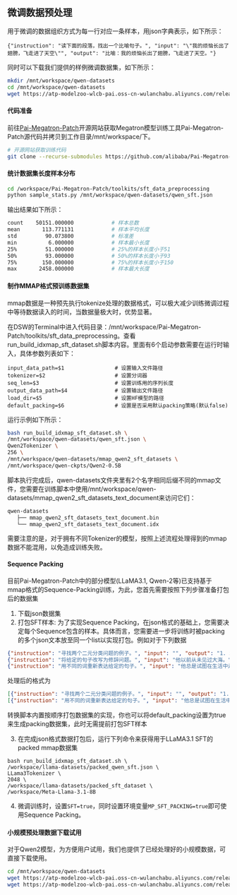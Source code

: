## 微调数据预处理

用于微调的数据组织方式为每一行对应一条样本，用json字典表示，如下所示：
```shell
{"instruction": "读下面的段落，找出一个比喻句子。", "input": "\"我的烦恼长出了翅膀，飞走进了天空\"", "output": "比喻：我的烦恼长出了翅膀，飞走进了天空。"}
```
同时可以下载我们提供的样例微调数据集，如下所示：
```bash
mkdir /mnt/workspace/qwen-datasets
cd /mnt/workspace/qwen-datasets
wget https://atp-modelzoo-wlcb-pai.oss-cn-wulanchabu.aliyuncs.com/release/models/pai-megatron-patch/qwen-datasets/qwen_sft.json
```

#### 代码准备
前往[Pai-Megatron-Patch](https://github.com/alibaba/Pai-Megatron-Patch)开源网站获取Megatron模型训练工具Pai-Megatron-Patch源代码并拷贝到工作目录/mnt/workspace/下。
```bash
# 开源网站获取训练代码
git clone --recurse-submodules https://github.com/alibaba/Pai-Megatron-Patch.git
```

#### 统计数据集长度样本分布

```bash
cd /workspace/Pai-Megatron-Patch/toolkits/sft_data_preprocessing
python sample_stats.py /mnt/workspace/qwen-datasets/qwen_sft.json
```
输出结果如下所示：
```bash
count    50151.000000            # 样本总数
mean       113.771131            # 样本平均长度
std         90.073800            # 标准差
min          6.000000            # 样本最小长度
25%         51.000000            # 25%的样本长度小于51
50%         93.000000            # 50%的样本长度小于93
75%        150.000000            # 75%的样本长度小于150
max       2458.000000            # 样本最大长度
```

#### 制作MMAP格式预训练数据集
mmap数据是一种预先执行tokenize处理的数据格式，可以极大减少训练微调过程中等待数据读入的时间，当数据量极大时，优势显著。

在DSW的Terminal中进入代码目录：/mnt/workspace/Pai-Megatron-Patch/toolkits/sft_data_preprocessing。查看run_build_idxmap_sft_dataset.sh脚本内容。里面有6个启动参数需要在运行时输入，具体参数列表如下：
```
input_data_path=$1                # 设置输入文件路径
tokenizer=$2                      # 设置分词器
seq_len=$3                        # 设置训练用的序列长度
output_data_path=$4               # 设置输出文件路径  
load_dir=$5                       # 设置HF模型的路径
default_packing=$6                # 设置是否采用默认packing策略(默认false)
```
运行示例如下所示：
```bash
bash run_build_idxmap_sft_dataset.sh \
/mnt/workspace/qwen-datasets/qwen_sft.json \
Qwen2Tokenizer \
256 \
/mnt/workspace/qwen-datasets/mmap_qwen2_sft_datasets \
/mnt/workspace/qwen-ckpts/Qwen2-0.5B
```
脚本执行完成后，qwen-datasets文件夹里有2个名字相同后缀不同的mmap文件，您需要在训练脚本中使用/mnt/workspace/qwen-datasets/mmap_qwen2_sft_datasets_text_document来访问它们：
```bash
qwen-datasets
   ├── mmap_qwen2_sft_datasets_text_document.bin
   └── mmap_qwen2_sft_datasets_text_document.idx
```

需要注意的是，对于拥有不同Tokenizer的模型，按照上述流程处理得到的mmap数据不能混用，以免造成训练失败。

#### Sequence Packing

目前Pai-Megatron-Patch中的部分模型(LLaMA3.1, Qwen-2等)已支持基于mmap格式的Sequence-Packing训练，为此，您首先需要按照下列步骤准备打包后的数据集

1. 下载json数据集
2. 打包SFT样本: 为了实现Sequence Packing，在json格式的基础上，您需要决定每个Sequence包含的样本。具体而言，您需要进一步将训练时被packing的多个json文本放至同一个list以实现打包。例如对于下列数据
```json
{"instruction": "寻找两个二元分类问题的例子。", "input": "", "output": "1. 垃圾邮件过滤：将电子邮件分类为垃圾邮件或非垃圾邮件。\n2. 信用风险评估：将贷款申请人分类为高风险或低风险。"}
{"instruction": "将给定的句子改写为修辞问题。", "input": "他以前从未见过大海。", "output": "他以前曾经见过大海吗？"}
{"instruction": "用不同的词重新表达给定的句子。", "input": "他总是试图在生活中走在前面。", "output": "他不断努力追求成功。"}
```
处理后的格式为
```json
[{"instruction": "寻找两个二元分类问题的例子。", "input": "", "output": "1. 垃圾邮件过滤：将电子邮件分类为垃圾邮件或非垃圾邮件。\n2. 信用风险评估：将贷款申请人分类为高风险或低风险。"},{"instruction": "将给定的句子改写为修辞问题。", "input": "他以前从未见过大海。", "output": "他以前曾经见过大海吗？"}]
[{"instruction": "用不同的词重新表达给定的句子。", "input": "他总是试图在生活中走在前面。", "output": "他不断努力追求成功。"}]
```

转换脚本内置按顺序打包数据集的实现，你也可以将default_packing设置为true来生成packing数据集，此时无需提前打包SFT样本

3. 在完成json格式数据打包后，运行下列命令来获得用于LLaMA3.1 SFT的packed mmap数据集
```
bash run_build_idxmap_sft_dataset.sh \
/workspace/llama-datasets/packed_qwen_sft.json \
LLama3Tokenizer \
2048 \
/workspace/llama-datasets/packed_sft_dataset \
/workspace/Meta-Llama-3.1-8B
```

4. 微调训练时，设置`SFT=true`，同时设置环境变量`MP_SFT_PACKING=true`即可使用Sequence Packing。

#### 小规模预处理数据下载试用
对于Qwen2模型，为方便用户试用，我们也提供了已经处理好的小规模数据，可直接下载使用。
```bash
cd /mnt/workspace/qwen-datasets
wget https://atp-modelzoo-wlcb-pai.oss-cn-wulanchabu.aliyuncs.com/release/models/pai-megatron-patch/qwen-datasets/mmap_qwen2_sft_datasets_text_document.bin
wget https://atp-modelzoo-wlcb-pai.oss-cn-wulanchabu.aliyuncs.com/release/models/pai-megatron-patch/qwen-datasets/mmap_qwen2_sft_datasets_text_document.idx
```